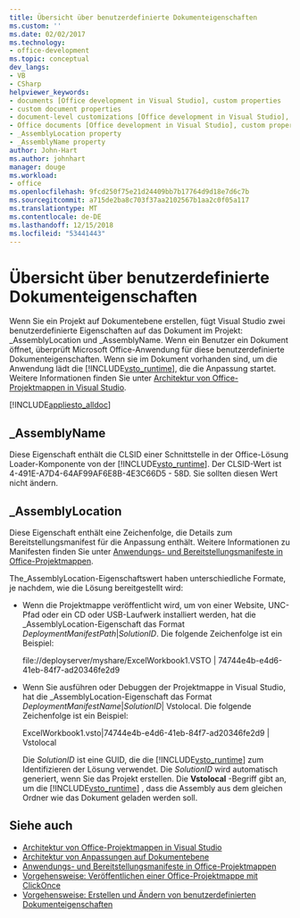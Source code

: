 ```yaml
---
title: Übersicht über benutzerdefinierte Dokumenteigenschaften
ms.custom: ''
ms.date: 02/02/2017
ms.technology:
- office-development
ms.topic: conceptual
dev_langs:
- VB
- CSharp
helpviewer_keywords:
- documents [Office development in Visual Studio], custom properties
- custom document properties
- document-level customizations [Office development in Visual Studio], custom properties
- Office documents [Office development in Visual Studio], custom properties
- _AssemblyLocation property
- _AssemblyName property
author: John-Hart
ms.author: johnhart
manager: douge
ms.workload:
- office
ms.openlocfilehash: 9fcd250f75e21d24409bb7b17764d9d18e7d6c7b
ms.sourcegitcommit: a715de2ba8c703f37aa2102567b1aa2c0f05a117
ms.translationtype: MT
ms.contentlocale: de-DE
ms.lasthandoff: 12/15/2018
ms.locfileid: "53441443"
---
```

# <a name="custom-document-properties-overview"></a>Übersicht über benutzerdefinierte Dokumenteigenschaften

Wenn Sie ein Projekt auf Dokumentebene erstellen, fügt Visual Studio zwei benutzerdefinierte Eigenschaften auf das Dokument im Projekt: \_AssemblyLocation und \_AssemblyName. Wenn ein Benutzer ein Dokument öffnet, überprüft Microsoft Office-Anwendung für diese benutzerdefinierte Dokumenteigenschaften. Wenn sie im Dokument vorhanden sind, um die Anwendung lädt die [!INCLUDE[vsto_runtime](../vsto/includes/vsto-runtime-md.md)], die die Anpassung startet. Weitere Informationen finden Sie unter [Architektur von Office-Projektmappen in Visual Studio](../vsto/architecture-of-office-solutions-in-visual-studio.md).

 [!INCLUDE[appliesto_alldoc](../vsto/includes/appliesto-alldoc-md.md)]

## <a name="assemblyname"></a>\_AssemblyName

Diese Eigenschaft enthält die CLSID einer Schnittstelle in der Office-Lösung Loader-Komponente von der [!INCLUDE[vsto_runtime](../vsto/includes/vsto-runtime-md.md)]. Der CLSID-Wert ist 4-491E-A7D4-64AF99AF6E8B-4E3C66D5 - 58D. Sie sollten diesen Wert nicht ändern.

## <a name="assemblylocation"></a>\_AssemblyLocation

Diese Eigenschaft enthält eine Zeichenfolge, die Details zum Bereitstellungsmanifest für die Anpassung enthält. Weitere Informationen zu Manifesten finden Sie unter [Anwendungs- und Bereitstellungsmanifeste in Office-Projektmappen](../vsto/application-and-deployment-manifests-in-office-solutions.md).

 The_AssemblyLocation-Eigenschaftswert haben unterschiedliche Formate, je nachdem, wie die Lösung bereitgestellt wird:

- Wenn die Projektmappe veröffentlicht wird, um von einer Website, UNC-Pfad oder ein CD oder USB-Laufwerk installiert werden, hat die _AssemblyLocation-Eigenschaft das Format *DeploymentManifestPath*|*SolutionID*. Die folgende Zeichenfolge ist ein Beispiel:

     file://deployserver/myshare/ExcelWorkbook1.VSTO | 74744e4b-e4d6-41eb-84f7-ad20346fe2d9

- Wenn Sie ausführen oder Debuggen der Projektmappe in Visual Studio, hat die _AssemblyLocation-Eigenschaft das Format *DeploymentManifestName*|*SolutionID*| Vstolocal. Die folgende Zeichenfolge ist ein Beispiel:

     ExcelWorkbook1.vsto|74744e4b-e4d6-41eb-84f7-ad20346fe2d9 | Vstolocal

  Die *SolutionID* ist eine GUID, die die [!INCLUDE[vsto_runtime](../vsto/includes/vsto-runtime-md.md)] zum Identifizieren der Lösung verwendet. Die *SolutionID* wird automatisch generiert, wenn Sie das Projekt erstellen. Die **Vstolocal** -Begriff gibt an, um die [!INCLUDE[vsto_runtime](../vsto/includes/vsto-runtime-md.md)] , dass die Assembly aus dem gleichen Ordner wie das Dokument geladen werden soll.

## <a name="see-also"></a>Siehe auch

- [Architektur von Office-Projektmappen in Visual Studio](../vsto/architecture-of-office-solutions-in-visual-studio.md)
- [Architektur von Anpassungen auf Dokumentebene](../vsto/architecture-of-document-level-customizations.md)
- [Anwendungs- und Bereitstellungsmanifeste in Office-Projektmappen](../vsto/application-and-deployment-manifests-in-office-solutions.md)
- [Vorgehensweise: Veröffentlichen einer Office-Projektmappe mit ClickOnce](https://msdn.microsoft.com/2b6c247e-bc04-4ce4-bb64-c4e79bb3d5b8)
- [Vorgehensweise: Erstellen und Ändern von benutzerdefinierten Dokumenteigenschaften](../vsto/how-to-create-and-modify-custom-document-properties.md)
